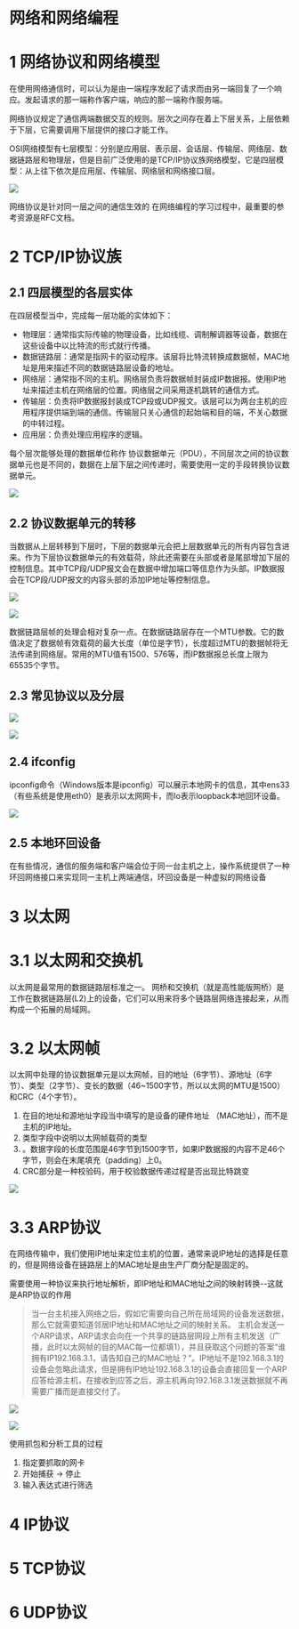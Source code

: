 # 网络和网络编程

# 1 网络协议和网络模型
在使用网络通信时，可以认为是由一端程序发起了请求而由另一端回复了一个响应。发起请求的那一端称作客户端，响应的那一端称作服务端。

网络协议规定了通信两端数据交互的规则。层次之间存在着上下层关系，上层依赖于下层，它需要调用下层提供的接口才能工作。

OSI网络模型有七层模型：分别是应用层、表示层、会话层、传输层、网络层、数据链路层和物理层，但是目前广泛使用的是TCP/IP协议族网络模型，它是四层模型：从上往下依次是应用层、传输层、网络层和网络接口层。

![](img/2023-10-11-20-29-32.png)

网络协议是针对同一层之间的通信生效的
在网络编程的学习过程中，最重要的参考资源是RFC文档。

# 2 TCP/IP协议族
## 2.1 四层模型的各层实体
在四层模型当中，完成每一层功能的实体如下：
* 物理层：通常指实际传输的物理设备，比如线缆、调制解调器等设备，数据在这些设备中以比特流的形式就行传播。
* 数据链路层：通常是指网卡的驱动程序。该层将比特流转换成数据帧，MAC地址是用来描述不同的数据链路层设备的地址。
* 网络层：通常指不同的主机。网络层负责将数据帧封装成IP数据报。使用IP地址来描述主机在网络层的位置。网络层之间采用逐机跳转的通信方式。
* 传输层：负责将IP数据报封装成TCP段或UDP报文。该层可以为两台主机的应用程序提供端到端的通信。传输层只关心通信的起始端和目的端，不关心数据的中转过程。
* 应用层：负责处理应用程序的逻辑。

每个层次能够处理的数据单位称作 协议数据单元（PDU），不同层次之间的协议数据单元也是不同的，数据在上层下层之间传递时，需要使用一定的手段转换协议数据单元。

![](img/2023-10-11-20-30-04.png)

## 2.2 协议数据单元的转移
当数据从上层转移到下层时，下层的数据单元会把上层数据单元的所有内容包含进来。作为下层协议数据单元的有效载荷，除此还需要在头部或者是尾部增加下层的控制信息。其中TCP段/UDP报文会在数据中增加端口等信息作为头部。IP数据报会在TCP段/UDP报文的内容头部的添加IP地址等控制信息。

![](img/2023-10-11-20-31-01.png)

![](img/2023-10-11-20-04-00.png)

数据链路层帧的处理会相对复杂一点。在数据链路层存在一个MTU参数。它的数值决定了数据帧有效载荷的最大长度（单位是字节），长度超过MTU的数据帧将无法传递到网络层。常用的MTU值有1500、576等，而IP数据报总长度上限为65535个字节。

## 2.3 常见协议以及分层
![](img/2023-10-11-20-18-51.png)

![](img/2023-10-11-20-19-03.png)

## 2.4 ifconfig
ipconfig命令（Windows版本是ipconfig）可以展示本地网卡的信息，其中ens33（有些系统是使用eth0）是表示以太网网卡，而lo表示loopback本地回环设备。

![](img/2023-10-11-20-21-42.png)

## 2.5 本地环回设备
在有些情况，通信的服务端和客户端会位于同一台主机之上，操作系统提供了一种环回网络接口来实现同一主机上两端通信，环回设备是一种虚拟的网络设备

# 3 以太网
# 3.1 以太网和交换机
以太网是最常用的数据链路层标准之一。
网桥和交换机（就是高性能版网桥）是工作在数据链路层(L2)上的设备，它们可以用来将多个链路层网络连接起来，从而构成一个拓展的局域网。

# 3.2 以太网帧
以太网中处理的协议数据单元是以太网帧，目的地址（6字节）、源地址（6字节）、类型（2字节）、变长的数据（46~1500字节，所以以太网的MTU是1500）和CRC（4个字节）。
1. 在目的地址和源地址字段当中填写的是设备的硬件地址
（MAC地址），而不是主机的IP地址。
2. 类型字段中说明以太网帧载荷的类型
3. 。数据字段的长度范围是46字节到1500字节，如果IP数据报的内容不足46个字节，则会在末尾填充（padding）上0。
4. CRC部分是一种校验码，用于校验数据传递过程是否出现比特跳变

![](img/2023-10-11-20-16-38.png)

# 3.3 ARP协议
在网络传输中，我们使用IP地址来定位主机的位置，通常来说IP地址的选择是任意的，但是网络设备在链路层上的MAC地址是由生产厂商分配是固定的。

需要使用一种协议来执行地址解析，即IP地址和MAC地址之间的映射转换--这就是ARP协议的作用

> 当一台主机接入网络之后，假如它需要向自己所在局域网的设备发送数据，那么它就需要知道邻居IP地址和MAC地址之间的映射关系。
> 主机会发送一个ARP请求，ARP请求会向在一个共享的链路层网段上所有主机发送（广播，此时以太网帧的目的MAC每一位都填1），并且获取这个问题的答案“谁拥有IP192.168.3.1，请告知自己的MAC地址？”。IP地址不是192.168.3.1的设备会忽略此请求，但是拥有IP地址192.168.3.1的设备会直接回复一个ARP应答给源主机，在接收到应答之后，源主机再向192.168.3.1发送数据就不再需要广播而是直接交付了。

![](img/2023-10-12-10-22-28.png)

![](img/2023-10-12-10-23-24.png)

使用抓包和分析工具的过程
1. 指定要抓取的网卡
2. 开始捕获 -> 停止
3. 输入表达式进行筛选

# 4 IP协议


# 5 TCP协议


# 6 UDP协议